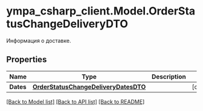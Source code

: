 # ympa_csharp_client.Model.OrderStatusChangeDeliveryDTO
Информация о доставке.

## Properties

Name | Type | Description | Notes
------------ | ------------- | ------------- | -------------
**Dates** | [**OrderStatusChangeDeliveryDatesDTO**](OrderStatusChangeDeliveryDatesDTO.md) |  | [optional] 

[[Back to Model list]](../README.md#documentation-for-models) [[Back to API list]](../README.md#documentation-for-api-endpoints) [[Back to README]](../README.md)

